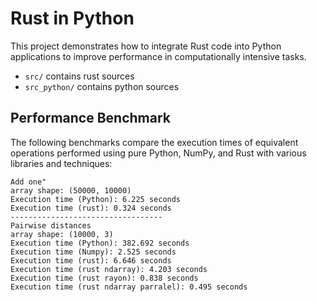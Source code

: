 # Rust in Python

This project demonstrates how to integrate Rust code into Python applications to improve
performance in computationally intensive tasks.

* `src/` contains rust sources
* `src_python/` contains python sources

## Performance Benchmark

The following benchmarks compare the execution times of equivalent operations performed using pure
Python, NumPy, and Rust with various libraries and techniques:

```
Add one"
array shape: (50000, 10000)
Execution time (Python): 6.225 seconds
Execution time (rust): 0.324 seconds
----------------------------------
Pairwise distances
array shape: (10000, 3)
Execution time (Python): 382.692 seconds
Execution time (Numpy): 2.525 seconds
Execution time (rust): 6.646 seconds
Execution time (rust ndarray): 4.203 seconds
Execution time (rust rayon): 0.838 seconds
Execution time (rust ndarray parralel): 0.495 seconds
```